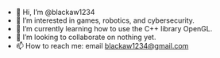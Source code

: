 - 👋 Hi, I’m @blackaw1234
- 👀 I’m interested in games, robotics, and cybersecurity.
- 🌱 I’m currently learning how to use the C++ library OpenGL.
- 💞️ I’m looking to collaborate on nothing yet.
- 📫 How to reach me: email blackaw1234@gmail.com

<!---
blackaw1234/blackaw1234 is a ✨ special ✨ repository because its `README.md` (this file) appears on your GitHub profile.
You can click the Preview link to take a look at your changes.
--->
